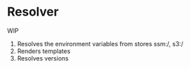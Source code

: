 # Resolver

WIP

1. Resolves the environment variables from stores ssm:/, s3:/
2. Renders templates
3. Resolves versions
